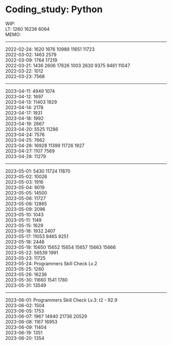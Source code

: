 # Coding_study: Python </br>

WIP: </br>
LT: 1260 16236 6064 </br>
MEMO: </br>

---

2022-02-24: 1620 1676 10989 11651 11723 </br>
2022-03-02: 1463 2579 </br>
2022-03-09: 1764 17219 </br>
2022-03-21: 1436 2606 17626 1003 2630 9375 9461 11047 </br>
2022-03-22: 1012 </br>
2022-03-23: 7568 </br>

---

2023-04-11: 4949 1074 </br>
2023-04-12: 1697 </br>
2023-04-13: 11403 1929 </br>
2023-04-14: 2178 </br>
2023-04-17: 1931 </br>
2023-04-18: 1992 </br>
2023-04-19: 2667 </br>
2023-04-20: 5525 11286 </br>
2023-04-24: 7576 </br>
2023-04-25: 7662 </br>
2023-04-26: 16928 11399 11726 1927 </br>
2023-04-27: 1107 7569 </br>
2023-04-28: 11279 </br>

---

2023-05-01: 5430 11724 11870 </br>
2023-05-02: 10026 </br>
2023-05-03: 1916 </br>
2023-05-04: 9019 </br>
2023-05-05: 14500 </br>
2023-05-06: 11727 </br>
2023-05-08: 12865 </br>
2023-05-09: 2096 </br>
2023-05-10: 1043 </br>
2023-05-11: 1149 </br>
2023-05-15: 1629 </br>
2023-05-16: 1932 2407 </br>
2023-05-17: 11053 9465 9251 </br>
2023-05-18: 2448 </br>
2023-05-19: 15650 15652 15654 15657 15663 15666</br>
2023-05-22: 56539 1991 </br>
2023-05-23: 11725 </br>
2023-05-24: Programmers Skill Check Lv.2 </br> 
2023-05-25: 1260 </br>
2023-05-26: 16236</br>
2023-05-30: 11660 1541 1780</br>
2023-05-31: 13549 </br>

---

2023-06-01: Programmers Skill Check Lv.3: t2 - 92.9 </br>
2023-06-02: 1504 </br>
2023-06-05: 1753 </br>
2023-06-07: 1967 14940 21736 20529 </br>
2023-06-08: 1167 16953 </br>
2023-06-09: 11404 </br>
2023-06-19: 1351 </br>
2023-06-20: 1354 </br>